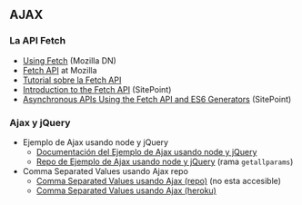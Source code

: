## AJAX

### La API Fetch

* [Using Fetch](https://developer.mozilla.org/en-US/docs/Web/API/Fetch_API/Using_Fetch) (Mozilla DN)
* [Fetch API](https://developer.mozilla.org/en/docs/Web/API/Fetch_API) at Mozilla
* [Tutorial sobre la Fetch API](https://davidwalsh.name/fetch)
* [Introduction to the Fetch API](https://www.sitepoint.com/introduction-to-the-fetch-api/) (SitePoint)
* [Asynchronous APIs Using the Fetch API and ES6 Generators](https://www.sitepoint.com/asynchronous-apis-using-fetch-api-es6-generators/) (SitePoint)

### Ajax y jQuery

* Ejemplo de Ajax usando node y jQuery
  * [Documentación del Ejemplo de  Ajax usando node y jQuery](http://crguezl.github.io/pl-html/node11.html#SECTION04140090000000000000)
  * [Repo de Ejemplo de Ajax usando node y jQuery](https://github.com/crguezl/how-jquery-works-tutorial/tree/getallparams) (rama `getallparams`)
* Comma Separated Values usando Ajax repo
  * [Comma Separated Values usando Ajax (repo)](https://github.com/ULL-ESIT-GRADOII-DSI/csv-ajax) (no esta accesible)
  * [Comma Separated Values usando Ajax (heroku)](https://cvsajax.herokuapp.com/)
